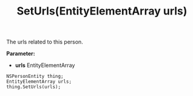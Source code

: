 ﻿---
uid: crmscript_ref_NSPersonEntity_SetUrls
title: SetUrls(EntityElementArray urls)
intellisense: NSPersonEntity.SetUrls
keywords: NSPersonEntity, GetUrls
so.topic: reference
---

The urls related to this person.

**Parameter:** 
 - **urls** EntityElementArray

```crmscript
NSPersonEntity thing;
EntityElementArray urls;
thing.SetUrls(urls);
```

